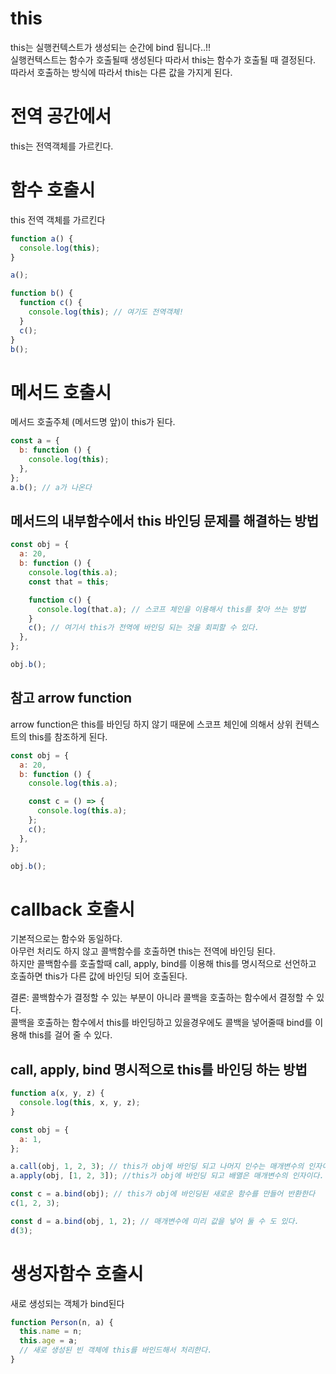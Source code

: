 # this

this는 실행컨텍스트가 생성되는 순간에 bind 됩니다..!!  
실행컨텍스트는 함수가 호출될때 생성된다 따라서 this는 함수가 호출될 때 결정된다.  
따라서 호출하는 방식에 따라서 this는 다른 값을 가지게 된다.

# 전역 공간에서

this는 전역객체를 가르킨다.

# 함수 호출시

this 전역 객체를 가르킨다

```js
function a() {
  console.log(this);
}

a();

function b() {
  function c() {
    console.log(this); // 여기도 전역객체!
  }
  c();
}
b();
```

# 메서드 호출시

메서드 호출주체 (메서드명 앞)이 this가 된다.

```js
const a = {
  b: function () {
    console.log(this);
  },
};
a.b(); // a가 나온다
```

## 메서드의 내부함수에서 this 바인딩 문제를 해결하는 방법

```js
const obj = {
  a: 20,
  b: function () {
    console.log(this.a);
    const that = this;

    function c() {
      console.log(that.a); // 스코프 체인을 이용해서 this를 찾아 쓰는 방법
    }
    c(); // 여기서 this가 전역에 바인딩 되는 것을 회피할 수 있다.
  },
};

obj.b();
```

## 참고 arrow function

arrow function은 this를 바인딩 하지 않기 때문에 스코프 체인에 의해서 상위 컨텍스트의 this를 참조하게 된다.

```js
const obj = {
  a: 20,
  b: function () {
    console.log(this.a);

    const c = () => {
      console.log(this.a);
    };
    c();
  },
};

obj.b();
```

# callback 호출시

기본적으로는 함수와 동일하다.  
아무런 처리도 하지 않고 콜백함수를 호출하면 this는 전역에 바인딩 된다.  
하지만 콜백함수를 호출할때 call, apply, bind를 이용해 this를 명시적으로 선언하고 호출하면 this가 다른 값에 바인딩 되어 호출된다.

결론: 콜백함수가 결정할 수 있는 부분이 아니라 콜백을 호출하는 함수에서 결정할 수 있다.  
콜백을 호출하는 함수에서 this를 바인딩하고 있을경우에도 콜백을 넣어줄때 bind를 이용해 this를 걸어 줄 수 있다.

## call, apply, bind 명시적으로 this를 바인딩 하는 방법

```js
function a(x, y, z) {
  console.log(this, x, y, z);
}

const obj = {
  a: 1,
};

a.call(obj, 1, 2, 3); // this가 obj에 바인딩 되고 나머지 인수는 매개변수의 인자이다. 실행됨
a.apply(obj, [1, 2, 3]); //this가 obj에 바인딩 되고 배열은 매개변수의 인자이다. 실행도미

const c = a.bind(obj); // this가 obj에 바인딩된 새로운 함수를 만들어 반환한다
c(1, 2, 3);

const d = a.bind(obj, 1, 2); // 매개변수에 미리 값을 넣어 둘 수 도 있다.
d(3);
```

# 생성자함수 호출시

새로 생성되는 객체가 bind된다

```js
function Person(n, a) {
  this.name = n;
  this.age = a;
  // 새로 생성된 빈 객체에 this를 바인드해서 처리한다.
}
```
